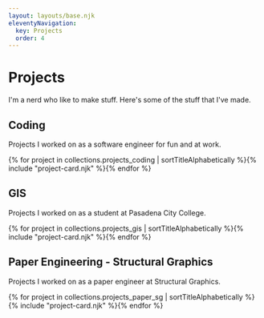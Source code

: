 ```yaml
---
layout: layouts/base.njk
eleventyNavigation:
  key: Projects
  order: 4
---
```


# Projects

I'm a nerd who like to make stuff. Here's some of the stuff that I've made.

## Coding

Projects I worked on as a software engineer for fun and at work.

<div class="project-list">
  {% for project in collections.projects_coding | sortTitleAlphabetically %}{% include "project-card.njk" %}{% endfor %}
</div>

## GIS

Projects I worked on as a student at Pasadena City College.

<div class="project-list">
  {% for project in collections.projects_gis | sortTitleAlphabetically %}{% include "project-card.njk" %}{% endfor %}
</div>

## Paper Engineering - Structural Graphics

Projects I worked on as a paper engineer at Structural Graphics.

<div class="project-list">
  {% for project in collections.projects_paper_sg | sortTitleAlphabetically %}{% include "project-card.njk" %}{% endfor %}
</div>
